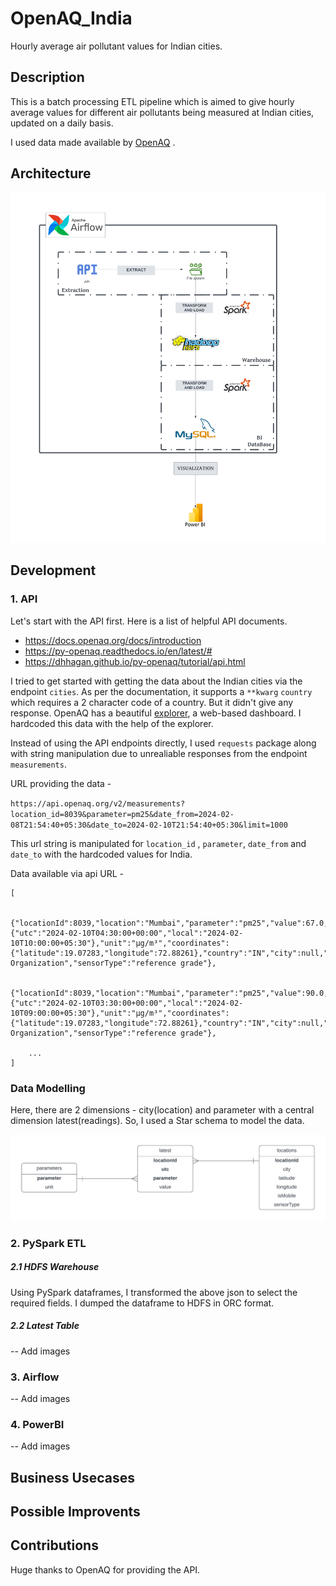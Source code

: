 # OpenAQ_India
Hourly average air pollutant values for Indian cities. 


## Description
This is a batch processing ETL pipeline which is aimed to give hourly average values for different air pollutants being measured at Indian cities, updated on a daily basis.  

I used data made available by [OpenAQ](https://openaq.org/) . 


## Architecture
![PipeLine Architecture](https://github.com/b1-80272/OpenAQ_Project/blob/main/images/OpenAQ_Architecture.png)


## Development 

### 1. API
Let's start with the API first. Here is a list of helpful API documents.
- https://docs.openaq.org/docs/introduction
- https://py-openaq.readthedocs.io/en/latest/#
- https://dhhagan.github.io/py-openaq/tutorial/api.html

I tried to get started with getting the data about the Indian cities via the endpoint `cities`. As per the documentation, it supports a `**kwarg` `country` which requires a 2 character code of a country. But it didn't give any response. OpenAQ has a beautiful [explorer](https://explore.openaq.org/#3.2/26.17/80.54), a web-based dashboard. I hardcoded this data with the help of the explorer.

Instead of using the API endpoints directly, I used `requests` package along with string manipulation due to unrealiable responses from the endpoint `measurements`. 

URL providing the data - 

`https://api.openaq.org/v2/measurements?location_id=8039&parameter=pm25&date_from=2024-02-08T21:54:40+05:30&date_to=2024-02-10T21:54:40+05:30&limit=1000`

This url string is manipulated for `location_id` , `parameter`, `date_from` and `date_to` with the hardcoded values for India. 

Data available via api URL - 

```
[  
    
    {"locationId":8039,"location":"Mumbai","parameter":"pm25","value":67.0,"date":{"utc":"2024-02-10T04:30:00+00:00","local":"2024-02-10T10:00:00+05:30"},"unit":"µg/m³","coordinates":{"latitude":19.07283,"longitude":72.88261},"country":"IN","city":null,"isMobile":false,"isAnalysis":null,"entity":"Governmental Organization","sensorType":"reference grade"},

    {"locationId":8039,"location":"Mumbai","parameter":"pm25","value":90.0,"date":{"utc":"2024-02-10T03:30:00+00:00","local":"2024-02-10T09:00:00+05:30"},"unit":"µg/m³","coordinates":{"latitude":19.07283,"longitude":72.88261},"country":"IN","city":null,"isMobile":false,"isAnalysis":null,"entity":"Governmental Organization","sensorType":"reference grade"},

    ...
]
```

### Data Modelling 

Here, there are 2 dimensions - city(location) and parameter with a central dimension latest(readings). So, I used a Star schema to model the data. 

![Data Modelling - Star Schema](https://github.com/b1-80272/OpenAQ_Project/blob/main/images/OpenAQ_Star_Schema.png)

### 2. PySpark ETL 

##### 2.1 HDFS Warehouse

Using PySpark dataframes, I transformed the above json to select the required fields. I dumped the dataframe to HDFS in ORC format.

##### 2.2 Latest Table

-- Add images

### 3. Airflow
-- Add images

### 4. PowerBI
-- Add images


## Business Usecases

## Possible Improvents


## Contributions
Huge thanks to OpenAQ for providing the API. 

